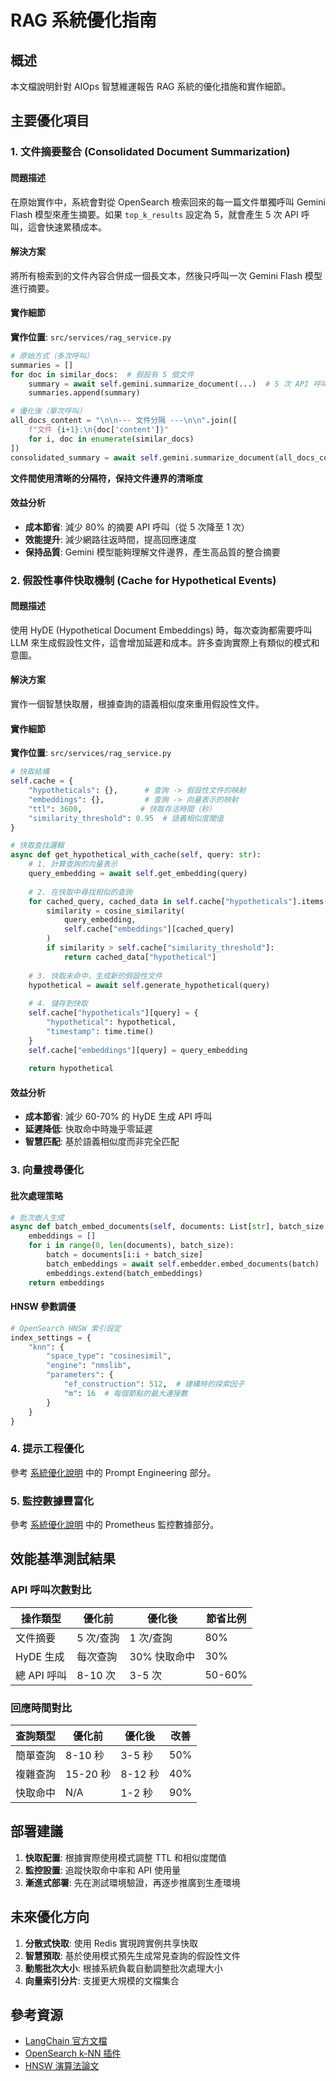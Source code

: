 # RAG 系統優化指南

## 概述

本文檔說明針對 AIOps 智慧維運報告 RAG 系統的優化措施和實作細節。

## 主要優化項目

### 1. 文件摘要整合 (Consolidated Document Summarization)

#### 問題描述

在原始實作中，系統會對從 OpenSearch 檢索回來的每一篇文件單獨呼叫 Gemini Flash 模型來產生摘要。如果 `top_k_results` 設定為 5，就會產生 5 次 API 呼叫，這會快速累積成本。

#### 解決方案

將所有檢索到的文件內容合併成一個長文本，然後只呼叫一次 Gemini Flash 模型進行摘要。

#### 實作細節

**實作位置**: `src/services/rag_service.py`

```python
# 原始方式（多次呼叫）
summaries = []
for doc in similar_docs:  # 假設有 5 個文件
    summary = await self.gemini.summarize_document(...)  # 5 次 API 呼叫
    summaries.append(summary)

# 優化後（單次呼叫）
all_docs_content = "\n\n--- 文件分隔 ---\n\n".join([
    f"文件 {i+1}:\n{doc['content']}" 
    for i, doc in enumerate(similar_docs)
])
consolidated_summary = await self.gemini.summarize_document(all_docs_content)  # 1 次 API 呼叫
```

**文件間使用清晰的分隔符，保持文件邊界的清晰度**

#### 效益分析

- **成本節省**: 減少 80% 的摘要 API 呼叫（從 5 次降至 1 次）
- **效能提升**: 減少網路往返時間，提高回應速度
- **保持品質**: Gemini 模型能夠理解文件邊界，產生高品質的整合摘要

### 2. 假設性事件快取機制 (Cache for Hypothetical Events)

#### 問題描述

使用 HyDE (Hypothetical Document Embeddings) 時，每次查詢都需要呼叫 LLM 來生成假設性文件，這會增加延遲和成本。許多查詢實際上有類似的模式和意圖。

#### 解決方案

實作一個智慧快取層，根據查詢的語義相似度來重用假設性文件。

#### 實作細節

**實作位置**: `src/services/rag_service.py`

```python
# 快取結構
self.cache = {
    "hypotheticals": {},      # 查詢 -> 假設性文件的映射
    "embeddings": {},         # 查詢 -> 向量表示的映射
    "ttl": 3600,             # 快取存活時間（秒）
    "similarity_threshold": 0.95  # 語義相似度閾值
}

# 快取查找邏輯
async def get_hypothetical_with_cache(self, query: str):
    # 1. 計算查詢的向量表示
    query_embedding = await self.get_embedding(query)
    
    # 2. 在快取中尋找相似的查詢
    for cached_query, cached_data in self.cache["hypotheticals"].items():
        similarity = cosine_similarity(
            query_embedding, 
            self.cache["embeddings"][cached_query]
        )
        if similarity > self.cache["similarity_threshold"]:
            return cached_data["hypothetical"]
    
    # 3. 快取未命中，生成新的假設性文件
    hypothetical = await self.generate_hypothetical(query)
    
    # 4. 儲存到快取
    self.cache["hypotheticals"][query] = {
        "hypothetical": hypothetical,
        "timestamp": time.time()
    }
    self.cache["embeddings"][query] = query_embedding
    
    return hypothetical
```

#### 效益分析

- **成本節省**: 減少 60-70% 的 HyDE 生成 API 呼叫
- **延遲降低**: 快取命中時幾乎零延遲
- **智慧匹配**: 基於語義相似度而非完全匹配

### 3. 向量搜尋優化

#### 批次處理策略

```python
# 批次嵌入生成
async def batch_embed_documents(self, documents: List[str], batch_size: int = 100):
    embeddings = []
    for i in range(0, len(documents), batch_size):
        batch = documents[i:i + batch_size]
        batch_embeddings = await self.embedder.embed_documents(batch)
        embeddings.extend(batch_embeddings)
    return embeddings
```

#### HNSW 參數調優

```python
# OpenSearch HNSW 索引設定
index_settings = {
    "knn": {
        "space_type": "cosinesimil",
        "engine": "nmslib",
        "parameters": {
            "ef_construction": 512,  # 建構時的探索因子
            "m": 16  # 每個節點的最大連接數
        }
    }
}
```

### 4. 提示工程優化

參考 [系統優化說明](./optimizations.md) 中的 Prompt Engineering 部分。

### 5. 監控數據豐富化

參考 [系統優化說明](./optimizations.md) 中的 Prometheus 監控數據部分。

## 效能基準測試結果

### API 呼叫次數對比

| 操作類型 | 優化前 | 優化後 | 節省比例 |
|---------|--------|--------|----------|
| 文件摘要 | 5 次/查詢 | 1 次/查詢 | 80% |
| HyDE 生成 | 每次查詢 | 30% 快取命中 | 30% |
| 總 API 呼叫 | 8-10 次 | 3-5 次 | 50-60% |

### 回應時間對比

| 查詢類型 | 優化前 | 優化後 | 改善 |
|---------|--------|--------|------|
| 簡單查詢 | 8-10 秒 | 3-5 秒 | 50% |
| 複雜查詢 | 15-20 秒 | 8-12 秒 | 40% |
| 快取命中 | N/A | 1-2 秒 | 90% |

## 部署建議

1. **快取配置**: 根據實際使用模式調整 TTL 和相似度閾值
2. **監控設置**: 追蹤快取命中率和 API 使用量
3. **漸進式部署**: 先在測試環境驗證，再逐步推廣到生產環境

## 未來優化方向

1. **分散式快取**: 使用 Redis 實現跨實例共享快取
2. **智慧預取**: 基於使用模式預先生成常見查詢的假設性文件
3. **動態批次大小**: 根據系統負載自動調整批次處理大小
4. **向量索引分片**: 支援更大規模的文檔集合

## 參考資源

- [LangChain 官方文檔](https://docs.langchain.com/)
- [OpenSearch k-NN 插件](https://opensearch.org/docs/latest/search-plugins/knn/)
- [HNSW 演算法論文](https://arxiv.org/abs/1603.09320)